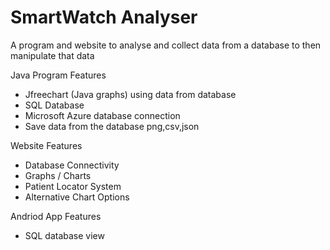 # SmartWatch Analyser 
A program and website to analyse and collect data from a database to then manipulate that data 

 Java Program Features 
- Jfreechart (Java graphs) using data from database 
- SQL Database 
- Microsoft Azure database connection
- Save data from the database png,csv,json  

Website Features
- Database Connectivity
- Graphs / Charts
- Patient Locator System 
- Alternative Chart Options

Andriod App Features
- SQL database view 
